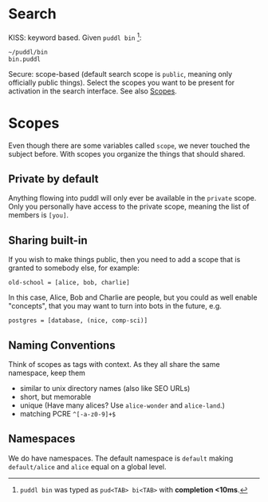 # Search
KISS: keyword based. Given `puddl bin` [^keystokes]:
```
~/puddl/bin
bin.puddl
```

Secure: scope-based (default search scope is `public`, meaning only officially
public things). Select the scopes you want to be present for activation in the
search interface. See also [Scopes](#Scopes).


[^keystokes]: `puddl bin` was typed as `pud<TAB> bi<TAB>` with **completion <10ms**.


# Scopes
Even though there are some variables called `scope`, we never touched the
subject before. With scopes you organize the things that should shared.

## Private by default
Anything flowing into puddl will only ever be available in the `private` scope.
Only you personally have access to the private scope, meaning the list of
members is `[you]`.

## Sharing built-in
If you wish to make things public, then you need to add a scope that is granted
to somebody else, for example:
```
old-school = [alice, bob, charlie]
```
In this case, Alice, Bob and Charlie are people, but you could as well enable
"concepts", that you may want to turn into bots in the future, e.g.
```
postgres = [database, (nice, comp-sci)]
```

## Naming Conventions
Think of scopes as tags with context. As they all share the same namespace, keep
them

- similar to unix directory names (also like SEO URLs)
- short, but memorable
- unique (Have many alices? Use `alice-wonder` and `alice-land`.)
- matching PCRE `^[-a-z0-9]+$`

## Namespaces
We do have namespaces. The default namespace is `default` making `default/alice`
and `alice` equal on a global level.
